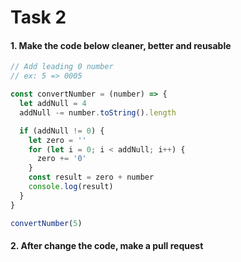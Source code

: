 # Task 2

#### 1. Make the code below cleaner, better and reusable

```javascript
// Add leading 0 number
// ex: 5 => 0005

const convertNumber = (number) => {
  let addNull = 4
  addNull -= number.toString().length

  if (addNull != 0) {
    let zero = ''
    for (let i = 0; i < addNull; i++) {
      zero += '0'
    }
    const result = zero + number
    console.log(result)
  }
}

convertNumber(5)
```

#### 2. After change the code, make a pull request